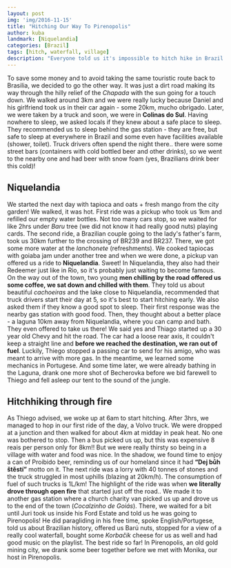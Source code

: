 ```yaml
---
layout: post
img: 'img/2016-11-15'
title: "Hitching Our Way To Pirenopolis"
author: kuba
landmark: [Niquelandia]
categories: [Brazil]
tags: [hitch, waterfall, village]
description: "Everyone told us it's impossible to hitch hike in Brazil. So we decided to do just that and it was quite fun!"
---
```


To save some money and to avoid taking the same touristic route back to Brasilia, we decided to go the other way. It was just a dirt road making its way through the hilly relief of the *Chapada* with the sun going for a touch down. We walked around 3km and we were really lucky because Daniel and his girlfriend took us in their car again - some 20km, mucho obrigado. Later, we were taken by a truck and soon, we were in **Colinas do Sul**. Having nowhere to sleep, we asked locals if they knew about a safe place to sleep. They recommended us to sleep behind the gas station - they are free, but safe to sleep at everywhere in Brazil and some even have facilities available (shower, toilet). Truck drivers often spend the night there.. there were some street bars (containers with cold bottled beer and other drinks), so we went to the nearby one and had beer with snow foam (yes, Brazilians drink beer this cold)! 

## Niquelandia

We started the next day with tapioca and oats + fresh mango from the city garden! We walked, it was hot. First ride was a pickup who took us 1km and refilled our empty water bottles. Not too many cars stop, so we waited for like 2hrs under *Baru* tree (we did not know it had really good nuts) playing cards. The second ride, a Brazilian couple going to the lady's father's farm, took us 30km further to the crossing of BR239 and BR237. There, we got some more water at the *lanchonete* (refreshments). We cooked tapiocas with goiaba jam under another tree and when we were done, a pickup van offered us a ride to **Niquelandia**. Sweet! In Niquelandia, they also had their Redeemer just like in Rio, so it's probably just waiting to become famous. On the way out of the town, two young **men chilling by the road offered us some coffee, we sat down and chilled with them**. They told us about beautiful *cachoeiras* and the lake close to Niquelandia, recommended that truck drivers start their day at 5, so it's best to start hitching early. We also asked them if they know a good spot to sleep. Their first response was the nearby gas station with good food. Then, they thought about a better place - a laguna 10km away from Niquelandia, where you can camp and bath. They even offered to take us there! We said yes and Thiago started up a 30 year old Chevy and hit the road. The car had a loose rear axis, it couldn't keep a straight line and **before we reached the destination, we ran out of fuel**. Luckily, Thiego stopped a passing car to send for his amigo, who was meant to arrive with more gas. In the meantime, we learned some mechanics in Portugese. And some time later, we were already bathing in the Laguna, drank one more shot of Becherovka before we bid farewell to Thiego and fell asleep our tent to the sound of the jungle. 

## Hitchhiking through fire

As Thiego advised, we woke up at 6am to start hitching. After 3hrs, we managed to hop in our first ride of the day, a Volvo truck. We were dropped at a junction and then walked for about 4km at midday in peak heat. No one was bothered to stop. Then a bus picked us up, but this was expensive 8 reais per person only for 8km!! But we were really thirsty so being in a village with water and food was nice. In the shadow, we found time to enjoy a can of Proibido beer, reminding us of our homeland since it had **“Dej bůh štěstí”** motto on it. The next ride was a lorry with 40 tonnes of stones and the truck struggled in most uphills (blazing at 20km/h). The consumption of fuel of such trucks is 1L/km! The highlight of the ride was when **we literally drove through open fire** that started just off the road.. We made it to another gas station where a church charity van picked us up and drove us to the end of the town (*Cocalzinho de Goiás*). There, we waited for a bit until Juri took us inside his Ford Estate and told us he was going to Pirenopolis! He did paragliding in his free time, spoke English/Portugese, told us about Brazilian history, offered us Barú nuts, stopped for a view of a really cool waterfall, bought some *Korbačik* cheese for us as well and had good music on the playlist. The best ride so far! In Pirenopolis, an old gold mining city, we drank some beer together before we met with Monika, our host in Pirenopolis. 
